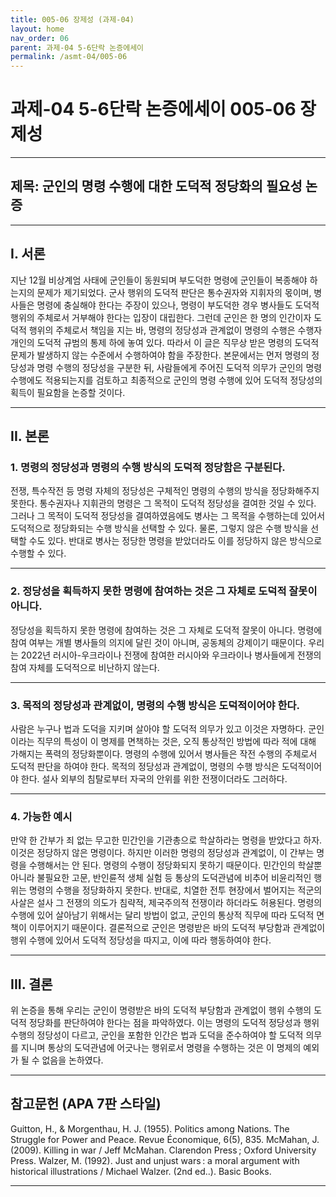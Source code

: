 ```yaml
---
title: 005-06 장제성 (과제-04)
layout: home
nav_order: 06
parent: 과제-04 5-6단락 논증에세이
permalink: /asmt-04/005-06
---
```


# 과제-04 5-6단락 논증에세이 005-06 장제성 

---

## 제목: 군인의 명령 수행에 대한 도덕적 정당화의 필요성 논증

---

## I. 서론

 지난 12월 비상계엄 사태에 군인들이 동원되며 부도덕한 명령에 군인들이 복종해야 하는지의 문제가 제기되었다. 군사 행위의 도덕적 판단은 통수권자와 지휘자의 몫이며, 병사들은 명령에 충실해야 한다는 주장이 있으나, 명령이 부도덕한 경우 병사들도 도덕적 행위의 주체로서 거부해야 한다는 입장이 대립한다. 그런데 군인은 한 명의 인간이자 도덕적 행위의 주체로서 책임을 지는 바, 명령의 정당성과 관계없이 명령의 수행은 수행자 개인의 도덕적 규범의 통제 하에 놓여 있다. 따라서 이 글은 직무상 받은 명령의 도덕적 문제가 발생하지 않는 수준에서 수행하여야 함을 주장한다. 본문에서는 먼저 명령의 정당성과 명령 수행의 정당성을 구분한 뒤, 사람들에게 주어진 도덕적 의무가 군인의 명령 수행에도 적용되는지를 검토하고 최종적으로 군인의 명령 수행에 있어 도덕적 정당성의 획득이 필요함을 논증할 것이다.

---

## II. 본론

### 1. 명령의 정당성과 명령의 수행 방식의 도덕적 정당함은 구분된다.
 전쟁, 특수작전 등 명령 자체의 정당성은 구체적인 명령의 수행의 방식을 정당화해주지 못한다. 통수권자나 지휘관의 명령은 그 목적이 도덕적 정당성을 결여한 것일 수 있다. 그러나 그 목적이 도덕적 정당성을 결여하였음에도 병사는 그 목적을 수행하는데 있어서 도덕적으로 정당화되는 수행 방식을 선택할 수 있다. 물론, 그렇지 않은 수행 방식을 선택할 수도 있다. 반대로 병사는 정당한 명령을 받았더라도 이를 정당하지 않은 방식으로 수행할 수 있다.

---

### 2. 정당성을 획득하지 못한 명령에 참여하는 것은 그 자체로 도덕적 잘못이 아니다.
정당성을 획득하지 못한 명령에 참여하는 것은 그 자체로 도덕적 잘못이 아니다. 명령에 참여 여부는 개별 병사들의 의지에 달린 것이 아니며, 공동체의 강제이기 때문이다. 우리는 2022년 러시아-우크라이나 전쟁에 참여한 러시아와 우크라이나 병사들에게 전쟁의 참여 자체를 도덕적으로 비난하지 않는다.

---

### 3. 목적의 정당성과 관계없이, 명령의 수행 방식은 도덕적이어야 한다.
사람은 누구나 법과 도덕을 지키며 살아야 할 도덕적 의무가 있고 이것은 자명하다. 군인이라는 직무의 특성이 이 명제를 면책하는 것은, 오직 통상적인 방법에 따라 적에 대해 가해지는 폭력의 정당화뿐이다. 명령의 수행에 있어서 병사들은 작전 수행의 주체로서 도덕적 판단을 하여야 한다. 목적의 정당성과 관계없이, 명령의 수행 방식은 도덕적이어야 한다. 설사 외부의 침탈로부터 자국의 안위를 위한 전쟁이더라도 그러하다.

---

### 4. 가능한 예시
만약 한 간부가 죄 없는 무고한 민간인을 기관총으로 학살하라는 명령을 받았다고 하자. 이것은 정당하지 않은 명령이다. 하지만 이러한 명령의 정당성과 관계없이, 이 간부는 명령을 수행해서는 안 된다. 명령의 수행이 정당화되지 못하기 때문이다. 민간인의 학살뿐 아니라 불필요한 고문, 반인륜적 생체 실험 등 통상의 도덕관념에 비추어 비윤리적인 행위는 명령의 수행을 정당화하지 못한다. 반대로, 치열한 전투 현장에서 벌어지는 적군의 사살은 설사 그 전쟁의 의도가 침략적, 제국주의적 전쟁이라 하더라도 허용된다. 명령의 수행에 있어 살아남기 위해서는 달리 방법이 없고, 군인의 통상적 직무에 따라 도덕적 면책이 이루어지기 때문이다. 결론적으로 군인은 명령받은 바의 도덕적 부당함과 관계없이 행위 수행에 있어서 도덕적 정당성을 따지고, 이에 따라 행동하여야 한다.

---

## III. 결론 

 위 논증을 통해 우리는 군인이 명령받은 바의 도덕적 부당함과 관계없이 행위 수행의 도덕적 정당화를 판단하여야 한다는 점을 파악하였다. 이는 명령의 도덕적 정당성과 행위 수행의 정당성이 다르고, 군인을 포함한 인간은 법과 도덕을 준수하여야 할 도덕적 의무를 지니며 통상의 도덕관념에 어긋나는 행위로서 명령을 수행하는 것은 이 명제의 예외가 될 수 없음을 논하였다.

---

## 참고문헌 (APA 7판 스타일)

Guitton, H., & Morgenthau, H. J. (1955). Politics among Nations. The Struggle for Power and Peace. Revue Économique, 6(5), 835.
McMahan, J. (2009). Killing in war / Jeff McMahan. Clarendon Press ; Oxford University Press.
Walzer, M. (1992). Just and unjust wars : a moral argument with historical illustrations / Michael Walzer. (2nd ed..). Basic Books.


---
